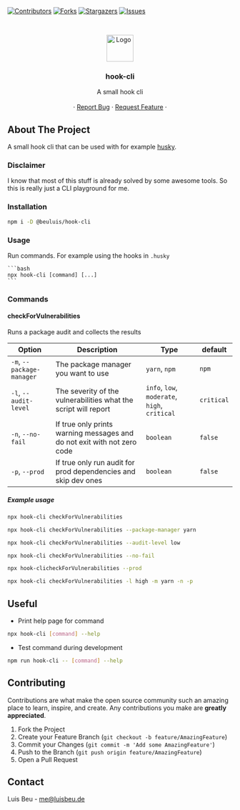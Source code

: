[![Contributors][contributors-shield]][contributors-url]
[![Forks][forks-shield]][forks-url]
[![Stargazers][stars-shield]][stars-url]
[![Issues][issues-shield]][issues-url]

<!-- PROJECT LOGO -->
<br />
<p align="center">
  <img src="https://yargs.js.org/images/yargs-logo.png" alt="Logo" height="60">

  <h3 align="center">hook-cli</h3>

  <p align="center">
    A small hook cli
    <br />
    <br />
    ·
    <a href="https://github.com/beuluis/hook-cli/issues">Report Bug</a>
    ·
    <a href="https://github.com/beuluis/hook-cli/issues">Request Feature</a>
    ·
  </p>
</p>

<!-- ABOUT THE PROJECT -->

## About The Project

A small hook cli that can be used with for example [husky](https://typicode.github.io/husky/#/).

### Disclaimer

I know that most of this stuff is already solved by some awesome tools. So this is really just a CLI playground for me.

### Installation

```bash
npm i -D @beuluis/hook-cli
```

### Usage

Run commands. For example using the hooks in `.husky`

    ```bash
    npx hook-cli [command] [...]
    ```

### Commands

#### checkForVulnerabilities

Runs a package audit and collects the results

| Option                    | Description                                                             | Type                                          | default    |
| ------------------------- | ----------------------------------------------------------------------- | --------------------------------------------- | ---------- |
| `-m`, `--package-manager` | The package manager you want to use                                     | `yarn`, `npm`                                 | `npm`      |
| `-l`, `--audit-level`     | The severity of the vulnerabilities what the script will report         | `info`, `low`, `moderate`, `high`, `critical` | `critical` |
| `-n`, `--no-fail`         | If true only prints warning messages and do not exit with not zero code | `boolean`                                     | `false`    |
| `-p`, `--prod`            | If true only run audit for prod dependencies and skip dev ones          | `boolean`                                     | `false`    |

##### Example usage

```bash
npx hook-cli checkForVulnerabilities
```

```bash
npx hook-cli checkForVulnerabilities --package-manager yarn
```

```bash
npx hook-cli checkForVulnerabilities --audit-level low
```

```bash
npx hook-cli checkForVulnerabilities --no-fail
```

```bash
npx hook-clicheckForVulnerabilities --prod
```

```bash
npx hook-cli checkForVulnerabilities -l high -m yarn -n -p
```

<!-- USEFUL -->

## Useful

- Print help page for command

```bash
npx hook-cli [command] --help
```

- Test command during development

```bash
npm run hook-cli -- [command] --help
```

<!-- CONTRIBUTING -->

## Contributing

Contributions are what make the open source community such an amazing place to learn, inspire, and create. Any contributions you make are **greatly appreciated**.

1. Fork the Project
2. Create your Feature Branch (`git checkout -b feature/AmazingFeature`)
3. Commit your Changes (`git commit -m 'Add some AmazingFeature'`)
4. Push to the Branch (`git push origin feature/AmazingFeature`)
5. Open a Pull Request

<!-- CONTACT -->

## Contact

Luis Beu - me@luisbeu.de

<!-- MARKDOWN LINKS & IMAGES -->
<!-- https://www.markdownguide.org/basic-syntax/#reference-style-links -->

[contributors-shield]: https://img.shields.io/github/contributors/beuluis/hook-cli.svg?style=flat-square
[contributors-url]: https://github.com/beuluis/hook-cli/graphs/contributors
[forks-shield]: https://img.shields.io/github/forks/beuluis/hook-cli.svg?style=flat-square
[forks-url]: https://github.com/beuluis/hook-cli/network/members
[stars-shield]: https://img.shields.io/github/stars/beuluis/hook-cli.svg?style=flat-square
[stars-url]: https://github.com/beuluis/hook-cli/stargazers
[issues-shield]: https://img.shields.io/github/issues/beuluis/hook-cli.svg?style=flat-square
[issues-url]: https://github.com/beuluis/hook-cli/issues
[license-shield]: https://img.shields.io/github/license/beuluis/hook-cli.svg?style=flat-square
